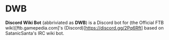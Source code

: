 # DWB
__Discord Wiki Bot__ (abbriviated as __DWB__) is a Discord bot for (the Official FTB wiki)[ftb.gamepedia.com]'s (Discord)[https://discord.gg/2Pq6Rft] based on SatanicSanta's IRC wiki bot.
